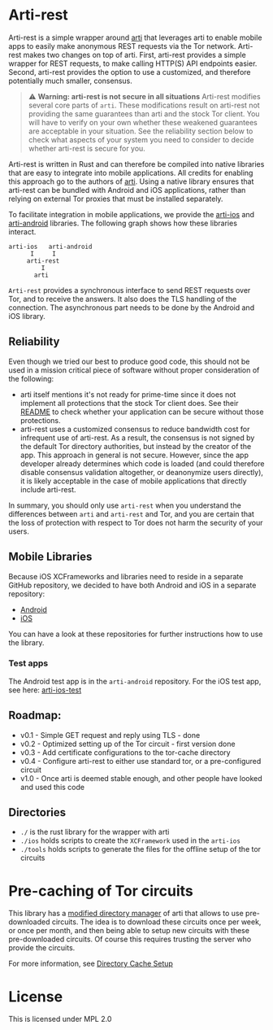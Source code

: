 # Arti-rest


Arti-rest is a simple wrapper around [arti](https://gitlab.torproject.org/tpo/core/arti) that leverages arti to enable mobile apps to easily make anonymous REST requests via the Tor network. Arti-rest makes two changes on top of arti. First, arti-rest provides a simple wrapper for REST requests, to make calling HTTP(S) API endpoints easier. Second, arti-rest provides the option to use a customized, and therefore potentially much smaller, consensus. 

> :warning: **Warning: arti-rest is not secure in all situations** Arti-rest modifies several core parts of `arti`. These modifications result on arti-rest not providing the same guarantees than arti and the stock Tor client. You will have to verify on your own whether these weakened guarantees are acceptable in your situation. See the reliability section below to check what aspects of your system you need to consider to decide whether arti-rest is secure for you.

Arti-rest is written in Rust and can therefore be compiled into native libraries that are easy to integrate into mobile applications. All credits for enabling this approach go to the authors of [arti](https://gitlab.torproject.org/tpo/core/arti). Using a native library ensures that arti-rest can be bundled with Android and iOS applications, rather than relying on external Tor proxies that must be installed separately.

To facilitate integration in mobile applications, we provide the [arti-ios](https://github.com/c4dt/arti-ios) and [arti-android](https://github.com/c4dt/arti-android) libraries. The following graph shows how these libraries interact.

```
arti-ios   arti-android
      I     I
     arti-rest
         I
       arti
```
       
`Arti-rest` provides a synchronous interface to send REST requests over Tor, and
to receive the answers. It also does the TLS handling of the connection. The
asynchronous part needs to be done by the Android and iOS library.

## Reliability

Even though we tried our best to produce good code, this should not be used in a
mission critical piece of software without proper consideration of the following:

- arti itself mentions it's not ready for prime-time since it does not implement all protections that the stock Tor client does. See their [README](https://gitlab.torproject.org/tpo/core/arti/-/blob/main/README.md) to check whether your application can be secure without those protections.
- arti-rest uses a customized consensus to reduce bandwidth cost for infrequent use of arti-rest. As a result, the consensus is not signed by the default Tor directory authorities, but instead by the creator of the app. This approach in general is not secure. However, since the app developer already determines which code is loaded (and could therefore disable consensus validation altogether, or deanonymize users directly), it is likely acceptable in the case of mobile applications that directly include arti-rest. 

In summary, you should only use `arti-rest` when you understand the differences between `arti` and `arti-rest` and Tor, and you are certain that the loss of protection with respect to Tor does not harm the security of your users. 
  
## Mobile Libraries

Because iOS XCFrameworks and libraries need to reside in a separate GitHub repository,
we decided to have both Android and iOS in a separate repository:

- [Android](https://github.com/c4dt/arti-android)
- [iOS](https://github.com/c4dt/arti-ios)

You can have a look at these repositories for further instructions how to use the
library.

### Test apps

The Android test app is in the `arti-android` repository.
For the iOS test app, see here:
[arti-ios-test](https://github.com/c4dt/arti-ios-test)


## Roadmap:

- v0.1 - Simple GET request and reply using TLS - done
- v0.2 - Optimized setting up of the Tor circuit - first version done
- v0.3 - Add certificate configurations to the tor-cache directory   
- v0.4 - Configure arti-rest to either use standard tor, or a pre-configured circuit
- v1.0 - Once arti is deemed stable enough, and other people have looked and used this code

## Directories

- `./` is the rust library for the wrapper with arti
- `./ios` holds scripts to create the `XCFramework` used in the `arti-ios`
- `./tools` holds scripts to generate the files for the offline setup of the tor circuits

# Pre-caching of Tor circuits

This library has a [modified directory manager](./src/arti/tor-dirmgr) of arti that allows to 
use pre-downloaded circuits.
The idea is to download these circuits once per week, or once per month, and then being
able to setup new circuits with these pre-downloaded circuits.
Of course this requires trusting the server who provide the circuits.

For more information, see [Directory Cache Setup](tools/README.md)

# License

This is licensed under MPL 2.0
